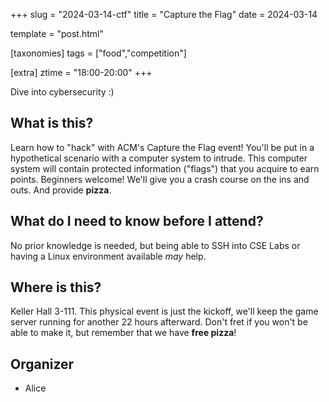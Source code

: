 +++
slug = "2024-03-14-ctf"
title = "Capture the Flag"
date = 2024-03-14

template = "post.html"

[taxonomies]
tags = ["food","competition"]

[extra]
ztime = "18:00-20:00"
+++

Dive into cybersecurity :)

<!-- more -->

## What is this?

Learn how to "hack" with ACM's Capture the Flag event! You'll be put in a hypothetical scenario with
a computer system to intrude. This computer system will contain protected information ("flags") that
you acquire to earn points. Beginners welcome! We'll give you a crash course on the ins and
outs. And provide **pizza**.

## What do I need to know before I attend?

No prior knowledge is needed, but being able to SSH into CSE Labs or having a Linux environment available *may* help.

## Where is this?

Keller Hall 3-111. This physical event is just the kickoff, we'll keep the game server running for another
22 hours afterward. Don't fret if you won't be able to make it, but remember that we have **free pizza**!


## Organizer

* Alice
